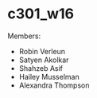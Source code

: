 # c301_w16

Members:
- Robin Verleun
- Satyen Akolkar
- Shahzeb Asif
- Hailey Musselman
- Alexandra Thompson
